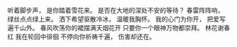 听着脚步声，
是你踏着雪花来。
是否在大地的深处不安的等待？
春雷阵阵响，
绿丝点点绿上来。
洒下希望驱散冷冰，
温暖我胸怀。
我的心门为你开，
把爱写遍千山外。
春风吹荡你的裙摆满天烟花开
只要你一个眼神万物都崇拜。
林花谢春红
我在轮回中徘徊
不停向你祈祷千遍，
伤害却还在。
